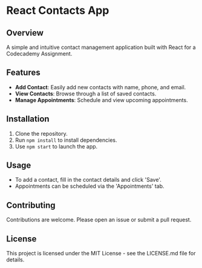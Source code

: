 # React Contacts App

## Overview
A simple and intuitive contact management application built with React for a Codecademy Assignment.

## Features
- **Add Contact**: Easily add new contacts with name, phone, and email.
- **View Contacts**: Browse through a list of saved contacts.
- **Manage Appointments**: Schedule and view upcoming appointments.

## Installation
1. Clone the repository.
2. Run `npm install` to install dependencies.
3. Use `npm start` to launch the app.

## Usage
- To add a contact, fill in the contact details and click 'Save'.
- Appointments can be scheduled via the 'Appointments' tab.

## Contributing
Contributions are welcome. Please open an issue or submit a pull request.

## License
This project is licensed under the MIT License - see the LICENSE.md file for details.
